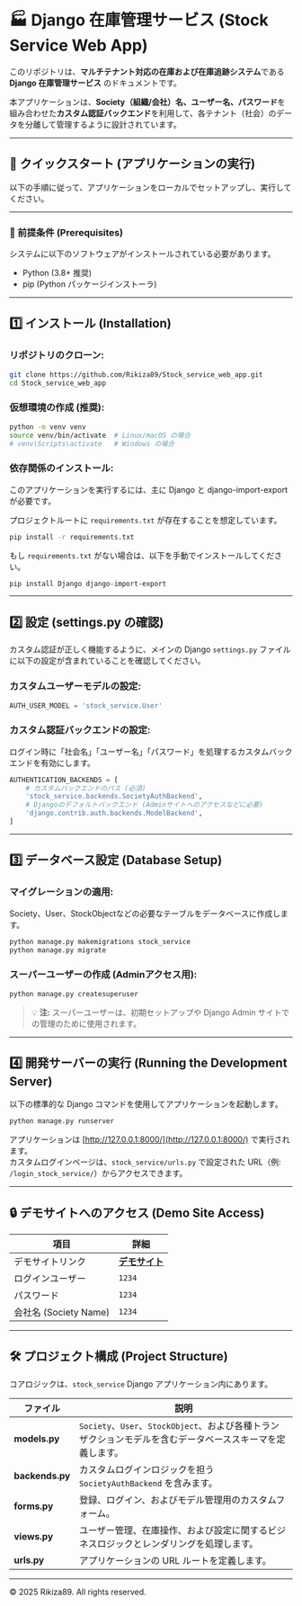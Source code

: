 # 🏭 Django 在庫管理サービス (Stock Service Web App)

このリポジトリは、**マルチテナント対応の在庫および在庫追跡システム**である **Django 在庫管理サービス** のドキュメントです。

本アプリケーションは、**Society（組織/会社）名、ユーザー名、パスワード**を組み合わせた**カスタム認証バックエンド**を利用して、各テナント（社会）のデータを分離して管理するように設計されています。

---

## 🚀 クイックスタート (アプリケーションの実行)

以下の手順に従って、アプリケーションをローカルでセットアップし、実行してください。

---

### 🧩 前提条件 (Prerequisites)

システムに以下のソフトウェアがインストールされている必要があります。

- Python (3.8+ 推奨)
- pip (Python パッケージインストーラ)

---

## 1️⃣ インストール (Installation)

### リポジトリのクローン:

```bash
git clone https://github.com/Rikiza89/Stock_service_web_app.git
cd Stock_service_web_app
```

### 仮想環境の作成 (推奨):

```bash
python -m venv venv
source venv/bin/activate  # Linux/macOS の場合
# venv\Scripts\activate   # Windows の場合
```

### 依存関係のインストール:

このアプリケーションを実行するには、主に Django と django-import-export が必要です。

プロジェクトルートに `requirements.txt` が存在することを想定しています。

```bash
pip install -r requirements.txt
```

もし `requirements.txt` がない場合は、以下を手動でインストールしてください。

```bash
pip install Django django-import-export
```

---

## 2️⃣ 設定 (settings.py の確認)

カスタム認証が正しく機能するように、メインの Django `settings.py` ファイルに以下の設定が含まれていることを確認してください。

### カスタムユーザーモデルの設定:

```python
AUTH_USER_MODEL = 'stock_service.User'
```

### カスタム認証バックエンドの設定:

ログイン時に「社会名」「ユーザー名」「パスワード」を処理するカスタムバックエンドを有効にします。

```python
AUTHENTICATION_BACKENDS = [
    # カスタムバックエンドのパス (必須)
    'stock_service.backends.SocietyAuthBackend',
    # Djangoのデフォルトバックエンド (Adminサイトへのアクセスなどに必要)
    'django.contrib.auth.backends.ModelBackend',
]
```

---

## 3️⃣ データベース設定 (Database Setup)

### マイグレーションの適用:

Society、User、StockObjectなどの必要なテーブルをデータベースに作成します。

```bash
python manage.py makemigrations stock_service
python manage.py migrate
```

### スーパーユーザーの作成 (Adminアクセス用):

```bash
python manage.py createsuperuser
```

> 💡 **注:** スーパーユーザーは、初期セットアップや Django Admin サイトでの管理のために使用されます。

---

## 4️⃣ 開発サーバーの実行 (Running the Development Server)

以下の標準的な Django コマンドを使用してアプリケーションを起動します。

```bash
python manage.py runserver
```

アプリケーションは [http://127.0.0.1:8000/](http://127.0.0.1:8000/) で実行されます。  
カスタムログインページは、`stock_service/urls.py` で設定された URL（例: `/login_stock_service/`）からアクセスできます。

---

## 🔒 デモサイトへのアクセス (Demo Site Access)

| 項目 | 詳細 |
|------|------|
| デモサイトリンク | **[デモサイト](https://rikiza.pythonanywhere.com/stock_service/login_stock_service/)** |
| ログインユーザー | `1234` |
| パスワード | `1234` |
| 会社名 (Society Name) | `1234` |

---

## 🛠 プロジェクト構成 (Project Structure)

コアロジックは、`stock_service` Django アプリケーション内にあります。

| ファイル | 説明 |
|-----------|------|
| **models.py** | `Society`、`User`、`StockObject`、および各種トランザクションモデルを含むデータベーススキーマを定義します。 |
| **backends.py** | カスタムログインロジックを担う `SocietyAuthBackend` を含みます。 |
| **forms.py** | 登録、ログイン、およびモデル管理用のカスタムフォーム。 |
| **views.py** | ユーザー管理、在庫操作、および設定に関するビジネスロジックとレンダリングを処理します。 |
| **urls.py** | アプリケーションの URL ルートを定義します。 |

---

© 2025 Rikiza89. All rights reserved.



